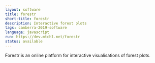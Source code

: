 ```yaml
---
layout: software
title: forestr
short-title: forestr
description: Interactive forest plots
tags: canberra-2019-software
language: javascript
run: https://dev.mtchl.net/forestr
status: available
---
```

Forestr is an online platform for interactive visualisations of forest plots.